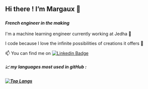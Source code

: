 <h2> Hi there ! I’m Margaux 👋 <h5>
 
 <h4> <i>French engineer in the making </p></h4> </i>
 <body>
 I'm a machine learning engineer currently working at Jedha 🌱</p>
I code because I love the infinite possibilities of creations it offers 💞️ </p>
 📫 You can find me on
<a href= "https://www.linkedin.com/in/margaux-de-langautier-7117931aa/" rel ="nofollow"><img src="https://img.shields.io/badge/LinkedIn-0077B5?style=for-the-badge&logo=linkedin&logoColor=white" alt="Linkedin Badge" data-canonical-src="https://img.shields.io/badge/-LinkedIn-0e76a8?style=flat-square&amp;logo=Linkedin&amp;logoColor=white" style="max-width: 100%;"></a> 

</p>

 <h5> 📈 my languages most used in gitHub : <h5>
 
 [![Top Langs](https://github-readme-stats.vercel.app/api/top-langs/?username=Margaux-code&layout=compact)](https://github.com/anuraghazra/github-readme-stats)

<!---
Margaux-code/Margaux-code is a 👀✨ special ✨ repository because its `README.md` (this file) appears on your GitHub profile.
You can click the Preview link to take a look at your changes.
--->
